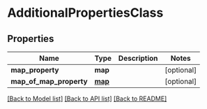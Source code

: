 # AdditionalPropertiesClass

## Properties
Name | Type | Description | Notes
------------ | ------------- | ------------- | -------------
**map_property** | **map** |  | [optional] 
**map_of_map_property** | [**map**](map.md) |  | [optional] 

[[Back to Model list]](../README.md#documentation-for-models) [[Back to API list]](../README.md#documentation-for-api-endpoints) [[Back to README]](../README.md)


